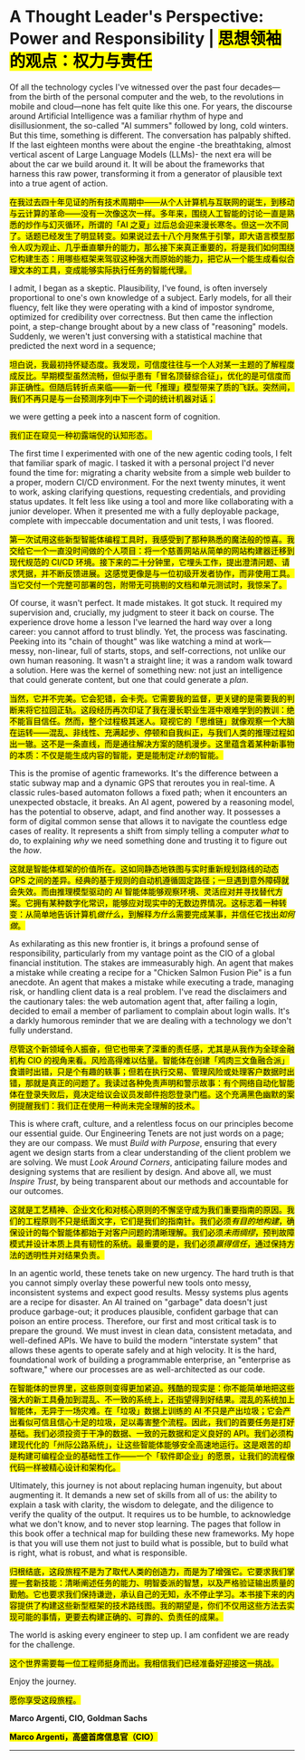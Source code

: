 # A Thought Leader's Perspective: Power and Responsibility | <mark>思想领袖的观点：权力与责任</mark>

Of all the technology cycles I've witnessed over the past four decades—from the birth of the personal computer and the web, to the revolutions in mobile and cloud—none has felt quite like this one. For years, the discourse around Artificial Intelligence was a familiar rhythm of hype and disillusionment, the so-called "AI summers" followed by long, cold winters. But this time, something is different. The conversation has palpably shifted. If the last eighteen months were about the engine -the breathtaking, almost vertical ascent of Large Language Models (LLMs)- the next era will be about the car we build around it. It will be about the frameworks that harness this raw power, transforming it from a generator of plausible text into a true agent of action.

<mark>在我过去四十年见证的所有技术周期中——从个人计算机与互联网的诞生，到移动与云计算的革命——没有一次像这次一样。多年来，围绕人工智能的讨论一直是熟悉的炒作与幻灭循环，所谓的「AI 之夏」过后总会迎来漫长寒冬。但这一次不同了。话题已经发生了明显转变。如果说过去十八个月聚焦于引擎，即大语言模型那令人叹为观止、几乎垂直攀升的能力，那么接下来真正重要的，将是我们如何围绕它构建生态：用哪些框架来驾驭这种强大而原始的能力，把它从一个能生成看似合理文本的工具，变成能够实际执行任务的智能代理。</mark>

I admit, I began as a skeptic. Plausibility, I've found, is often inversely proportional to one's own knowledge of a subject. Early models, for all their fluency, felt like they were operating with a kind of impostor syndrome, optimized for credibility over correctness. But then came the inflection point, a step-change brought about by a new class of "reasoning" models. Suddenly, we weren't just conversing with a statistical machine that predicted the next word in a sequence;

<mark>坦白说，我最初持怀疑态度。我发现，可信度往往与一个人对某一主题的了解程度成反比。早期模型虽然流畅，但似乎患有「冒名顶替综合征」，优化的是可信度而非正确性。但随后转折点来临——新一代「推理」模型带来了质的飞跃。突然间，我们不再只是与一台预测序列中下一个词的统计机器对话；</mark>

we were getting a peek into a nascent form of cognition.

<mark>我们正在窥见一种初露端倪的认知形态。</mark>

The first time I experimented with one of the new agentic coding tools, I felt that familiar spark of magic. I tasked it with a personal project I'd never found the time for: migrating a charity website from a simple web builder to a proper, modern CI/CD environment. For the next twenty minutes, it went to work, asking clarifying questions, requesting credentials, and providing status updates. It felt less like using a tool and more like collaborating with a junior developer. When it presented me with a fully deployable package, complete with impeccable documentation and unit tests, I was floored.

<mark>第一次试用这些新型智能体编程工具时，我感受到了那种熟悉的魔法般的惊喜。我交给它一个一直没时间做的个人项目：将一个慈善网站从简单的网站构建器迁移到现代规范的 CI/CD 环境。接下来的二十分钟里，它埋头工作，提出澄清问题、请求凭据，并不断反馈进展。这感觉更像是与一位初级开发者协作，而非使用工具。当它交付一个完整可部署的包，附带无可挑剔的文档和单元测试时，我惊呆了。</mark>

Of course, it wasn't perfect. It made mistakes. It got stuck. It required my supervision and, crucially, my judgment to steer it back on course. The experience drove home a lesson I've learned the hard way over a long career: you cannot afford to trust blindly. Yet, the process was fascinating. Peeking into its "chain of thought" was like watching a mind at work—messy, non-linear, full of starts, stops, and self-corrections, not unlike our own human reasoning. It wasn't a straight line; it was a random walk toward a solution. Here was the kernel of something new: not just an intelligence that could generate content, but one that could generate a *plan*.

<mark>当然，它并不完美。它会犯错，会卡壳。它需要我的监督，更关键的是需要我的判断来将它拉回正轨。这段经历再次印证了我在漫长职业生涯中艰难学到的教训：绝不能盲目信任。然而，整个过程极其迷人。窥视它的「思维链」就像观察一个大脑在运转——混乱、非线性、充满起步、停顿和自我纠正，与我们人类的推理过程如出一辙。这不是一条直线，而是通往解决方案的随机漫步。这里蕴含着某种新事物的本质：不仅是能生成内容的智能，更是能制定<em>计划</em>的智能。</mark>

This is the promise of agentic frameworks. It's the difference between a static subway map and a dynamic GPS that reroutes you in real-time. A classic rules-based automaton follows a fixed path; when it encounters an unexpected obstacle, it breaks. An AI agent, powered by a reasoning model, has the potential to observe, adapt, and find another way. It possesses a form of digital common sense that allows it to navigate the countless edge cases of reality. It represents a shift from simply telling a computer *what* to do, to explaining *why* we need something done and trusting it to figure out the *how*.

<mark>这就是智能体框架的价值所在。这如同静态地铁图与实时重新规划路线的动态 GPS 之间的差异。经典的基于规则的自动机遵循固定路径；一旦遇到意外障碍就会失效。而由推理模型驱动的 AI 智能体能够观察环境、灵活应对并寻找替代方案。它拥有某种数字化常识，能够应对现实中的无数边界情况。这标志着一种转变：从简单地告诉计算机<em>做什么</em>，到解释<em>为什么</em>需要完成某事，并信任它找出<em>如何做</em>。</mark>

As exhilarating as this new frontier is, it brings a profound sense of responsibility, particularly from my vantage point as the CIO of a global financial institution. The stakes are immeasurably high. An agent that makes a mistake while creating a recipe for a "Chicken Salmon Fusion Pie" is a fun anecdote. An agent that makes a mistake while executing a trade, managing risk, or handling client data is a real problem. I've read the disclaimers and the cautionary tales: the web automation agent that, after failing a login, decided to email a member of parliament to complain about login walls. It's a darkly humorous reminder that we are dealing with a technology we don't fully understand.

<mark>尽管这个新领域令人振奋，但它也带来了深重的责任感，尤其是从我作为全球金融机构 CIO 的视角来看。风险高得难以估量。智能体在创建「鸡肉三文鱼融合派」食谱时出错，只是个有趣的轶事；但若在执行交易、管理风险或处理客户数据时出错，那就是真正的问题了。我读过各种免责声明和警示故事：有个网络自动化智能体在登录失败后，竟决定给议会议员发邮件抱怨登录门槛。这个充满黑色幽默的案例提醒我们：我们正在使用一种尚未完全理解的技术。</mark>

This is where craft, culture, and a relentless focus on our principles become our essential guide. Our Engineering Tenets are not just words on a page; they are our compass. We must *Build with Purpose*, ensuring that every agent we design starts from a clear understanding of the client problem we are solving. We must *Look Around Corners*, anticipating failure modes and designing systems that are resilient by design. And above all, we must *Inspire Trust*, by being transparent about our methods and accountable for our outcomes.

<mark>这就是工艺精神、企业文化和对核心原则的不懈坚守成为我们重要指南的原因。我们的工程原则不只是纸面文字，它们是我们的指南针。我们必须<em>有目的地构建</em>，确保设计的每个智能体都始于对客户问题的清晰理解。我们必须<em>未雨绸缪</em>，预判故障模式并设计本质上具有韧性的系统。最重要的是，我们必须<em>赢得信任</em>，通过保持方法的透明性并对结果负责。</mark>

In an agentic world, these tenets take on new urgency. The hard truth is that you cannot simply overlay these powerful new tools onto messy, inconsistent systems and expect good results. Messy systems plus agents are a recipe for disaster. An AI trained on "garbage" data doesn't just produce garbage-out; it produces plausible, confident garbage that can poison an entire process. Therefore, our first and most critical task is to prepare the ground. We must invest in clean data, consistent metadata, and well-defined APIs. We have to build the modern "interstate system" that allows these agents to operate safely and at high velocity. It is the hard, foundational work of building a programmable enterprise, an "enterprise as software," where our processes are as well-architected as our code.

<mark>在智能体的世界里，这些原则变得更加紧迫。残酷的现实是：你不能简单地把这些强大的新工具叠加到混乱、不一致的系统上，还指望得到好结果。混乱的系统加上智能体，无异于一场灾难。在「垃圾」数据上训练的 AI 不只是产出垃圾；它会产出看似可信且信心十足的垃圾，足以毒害整个流程。因此，我们的首要任务是打好基础。我们必须投资于干净的数据、一致的元数据和定义良好的 API。我们必须构建现代化的「州际公路系统」，让这些智能体能够安全高速地运行。这是艰苦的却是构建可编程企业的基础性工作——一个「软件即企业」的愿景，让我们的流程像代码一样被精心设计和架构化。</mark>

Ultimately, this journey is not about replacing human ingenuity, but about augmenting it. It demands a new set of skills from all of us: the ability to explain a task with clarity, the wisdom to delegate, and the diligence to verify the quality of the output. It requires us to be humble, to acknowledge what we don't know, and to never stop learning. The pages that follow in this book offer a technical map for building these new frameworks. My hope is that you will use them not just to build what is possible, but to build what is right, what is robust, and what is responsible.

<mark>归根结底，这段旅程不是为了取代人类的创造力，而是为了增强它。它要求我们掌握一套新技能：清晰阐述任务的能力、明智委派的智慧，以及严格验证输出质量的勤勉。它也要求我们保持谦逊，承认自己的无知，永不停止学习。本书接下来的内容提供了构建这些新型框架的技术路线图。我的期望是，你们不仅用这些方法去实现可能的事情，更要去构建正确的、可靠的、负责任的成果。</mark>

The world is asking every engineer to step up. I am confident we are ready for the challenge.

<mark>这个世界需要每一位工程师挺身而出。我相信我们已经准备好迎接这一挑战。</mark>

Enjoy the journey.

<mark>愿你享受这段旅程。</mark>

**Marco Argenti, CIO, Goldman Sachs**

<mark><strong>Marco Argenti，高盛首席信息官（CIO）</strong></mark>

---
